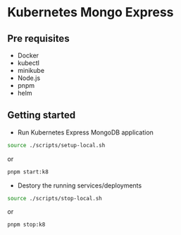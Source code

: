 # Kubernetes Mongo Express

## Pre requisites

- Docker
- kubectl
- minikube
- Node.js
- pnpm
- helm

## Getting started

- Run Kubernetes Express MongoDB application

```bash
source ./scripts/setup-local.sh
```

or

```bash
pnpm start:k8
```

- Destory the running services/deployments

```bash
source ./scripts/stop-local.sh
```

or

```bash
pnpm stop:k8
```
